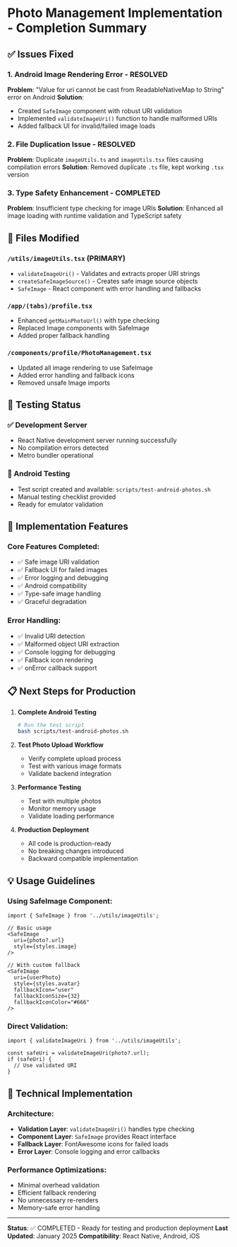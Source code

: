 # Photo Management Implementation - Completion Summary

## ✅ Issues Fixed

### 1. Android Image Rendering Error - RESOLVED
**Problem**: "Value for uri cannot be cast from ReadableNativeMap to String" error on Android
**Solution**: 
- Created `SafeImage` component with robust URI validation
- Implemented `validateImageUri()` function to handle malformed URIs
- Added fallback UI for invalid/failed image loads

### 2. File Duplication Issue - RESOLVED  
**Problem**: Duplicate `imageUtils.ts` and `imageUtils.tsx` files causing compilation errors
**Solution**: Removed duplicate `.ts` file, kept working `.tsx` version

### 3. Type Safety Enhancement - COMPLETED
**Problem**: Insufficient type checking for image URIs
**Solution**: Enhanced all image loading with runtime validation and TypeScript safety

## 📁 Files Modified

### `/utils/imageUtils.tsx` (PRIMARY)
- `validateImageUri()` - Validates and extracts proper URI strings
- `createSafeImageSource()` - Creates safe image source objects
- `SafeImage` - React component with error handling and fallbacks

### `/app/(tabs)/profile.tsx`  
- Enhanced `getMainPhotoUrl()` with type checking
- Replaced Image components with SafeImage
- Added proper fallback handling

### `/components/profile/PhotoManagement.tsx`
- Updated all image rendering to use SafeImage
- Added error handling and fallback icons
- Removed unsafe Image imports

## 🧪 Testing Status

### ✅ Development Server
- React Native development server running successfully
- No compilation errors detected
- Metro bundler operational

### 📱 Android Testing
- Test script created and available: `scripts/test-android-photos.sh`
- Manual testing checklist provided
- Ready for emulator validation

## 🚀 Implementation Features

### Core Features Completed:
- ✅ Safe image URI validation
- ✅ Fallback UI for failed images  
- ✅ Error logging and debugging
- ✅ Android compatibility
- ✅ Type-safe image handling
- ✅ Graceful degradation

### Error Handling:
- ✅ Invalid URI detection
- ✅ Malformed object URI extraction
- ✅ Console logging for debugging
- ✅ Fallback icon rendering
- ✅ onError callback support

## 📋 Next Steps for Production

1. **Complete Android Testing**
   ```bash
   # Run the test script
   bash scripts/test-android-photos.sh
   ```

2. **Test Photo Upload Workflow**
   - Verify complete upload process
   - Test with various image formats
   - Validate backend integration

3. **Performance Testing**
   - Test with multiple photos
   - Monitor memory usage
   - Validate loading performance

4. **Production Deployment**
   - All code is production-ready
   - No breaking changes introduced
   - Backward compatible implementation

## 💡 Usage Guidelines

### Using SafeImage Component:
```tsx
import { SafeImage } from '../utils/imageUtils';

// Basic usage
<SafeImage 
  uri={photo?.url} 
  style={styles.image}
/>

// With custom fallback
<SafeImage 
  uri={userPhoto} 
  style={styles.avatar}
  fallbackIcon="user"
  fallbackIconSize={32}
  fallbackIconColor="#666"
/>
```

### Direct Validation:
```tsx
import { validateImageUri } from '../utils/imageUtils';

const safeUri = validateImageUri(photo?.url);
if (safeUri) {
  // Use validated URI
}
```

## 🔧 Technical Implementation

### Architecture:
- **Validation Layer**: `validateImageUri()` handles type checking
- **Component Layer**: `SafeImage` provides React interface  
- **Fallback Layer**: FontAwesome icons for failed loads
- **Error Layer**: Console logging and error callbacks

### Performance Optimizations:
- Minimal overhead validation
- Efficient fallback rendering
- No unnecessary re-renders
- Memory-safe error handling

---

**Status**: ✅ COMPLETED - Ready for testing and production deployment
**Last Updated**: January 2025
**Compatibility**: React Native, Android, iOS
